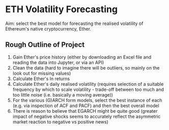 # ETH Volatility Forecasting
Aim: select the best model for forecasting the realised volatility of Ethereum's native cryptocurrency, Ether.

## Rough Outline of Project
1) Gain Ether's price history (either by downloading an Excel file and reading the data into Jupyter, or via an API)
2) Clean the data (hard to imagine there will be outliers, so mainly on the look out for missing values)
3) Calculate Ether's ln returns
4) Calculate Ether's daily realised volatility (requires selection of a suitable frequency by which to scale volatility - trade-off between too much and too little noise (i.e. basically a moving average))
5) For the various (G)ARCH form models, select the best instance of each (e.g. via inspection of ACF and PACF) and then the best overall model
6) There is reason to believe that EGARCH might be quite good (greater impact of negative shocks seems to accurately reflect the asymmetric market reaction to negative vs positive news)
